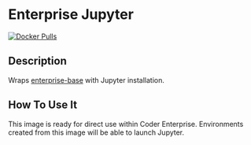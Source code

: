 # Enterprise Jupyter

[![Docker Pulls](https://img.shields.io/docker/pulls/bravo68web/cdr-enterprise-jupyter?label=codercom%2Fenterprise-jupyter)](https://hub.docker.com/r/bravo68web/cdr-enterprise-jupyter)

## Description

Wraps [enterprise-base](../base/README.md) with Jupyter installation.

## How To Use It

This image is ready for direct use within Coder Enterprise. Environments created
from this image will be able to launch Jupyter.
